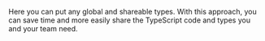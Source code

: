 Here you can put any global and shareable types. With this approach, you can save time and more easily share the TypeScript code and types you and your team need.
